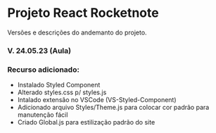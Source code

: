 
# Projeto React Rocketnote

Versões e descrições do andemanto do projeto.


### V. 24.05.23 (Aula)
### Recurso adicionado: 

- Instalado Styled Component
- Alterado styles.css p/ styles.js
- Intalado extensão no VSCode (VS-Styled-Component)
- Adicionado arquivo Styles/Theme.js para colocar cor padrão para manutenção fácil
- Criado Global.js para estilização padrão do site


